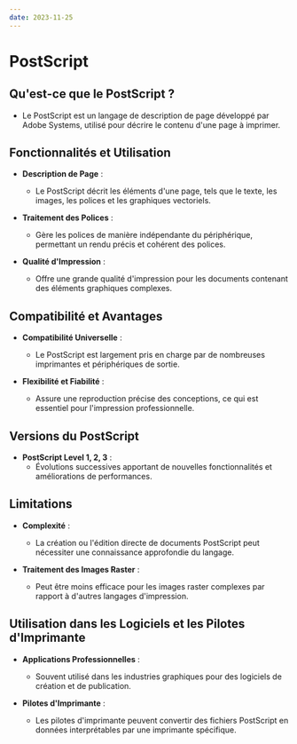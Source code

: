 ```yaml
---
date: 2023-11-25
---
```

# PostScript

## Qu'est-ce que le PostScript ?
- Le PostScript est un langage de description de page développé par Adobe Systems, utilisé pour décrire le contenu d'une page à imprimer.

## Fonctionnalités et Utilisation
- **Description de Page** :
  - Le PostScript décrit les éléments d'une page, tels que le texte, les images, les polices et les graphiques vectoriels.

- **Traitement des Polices** :
  - Gère les polices de manière indépendante du périphérique, permettant un rendu précis et cohérent des polices.

- **Qualité d'Impression** :
  - Offre une grande qualité d'impression pour les documents contenant des éléments graphiques complexes.

## Compatibilité et Avantages
- **Compatibilité Universelle** :
  - Le PostScript est largement pris en charge par de nombreuses imprimantes et périphériques de sortie.

- **Flexibilité et Fiabilité** :
  - Assure une reproduction précise des conceptions, ce qui est essentiel pour l'impression professionnelle.

## Versions du PostScript
- **PostScript Level 1, 2, 3** :
  - Évolutions successives apportant de nouvelles fonctionnalités et améliorations de performances.

## Limitations
- **Complexité** :
  - La création ou l'édition directe de documents PostScript peut nécessiter une connaissance approfondie du langage.

- **Traitement des Images Raster** :
  - Peut être moins efficace pour les images raster complexes par rapport à d'autres langages d'impression.

## Utilisation dans les Logiciels et les Pilotes d'Imprimante
- **Applications Professionnelles** :
  - Souvent utilisé dans les industries graphiques pour des logiciels de création et de publication.

- **Pilotes d'Imprimante** :
  - Les pilotes d'imprimante peuvent convertir des fichiers PostScript en données interprétables par une imprimante spécifique.

